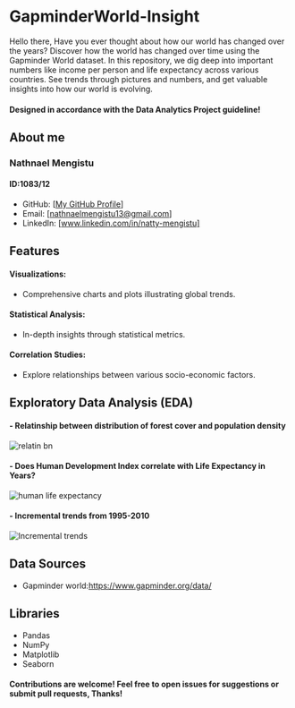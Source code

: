 # GapminderWorld-Insight
Hello there, Have you ever thought about how our world has changed over the years? Discover how the world has changed over time using the Gapminder World dataset. In this repository, we dig deep into important numbers like income per person and life expectancy across various countries. See trends through pictures and numbers, and get valuable insights into how our world is evolving.
#### Designed in accordance with the Data Analytics Project guideline!

## About me

### Nathnael Mengistu
####  ID:1083/12

- GitHub: [[My GitHub Profile](https://github.com/tiNa5113)]
- Email: [nathnaelmengistu13@gmail.com]
- LinkedIn: [www.linkedin.com/in/natty-mengistu]

## Features
#### Visualizations:
- Comprehensive charts and plots illustrating global trends.
#### Statistical Analysis:
- In-depth insights through statistical metrics.
#### Correlation Studies:
- Explore relationships between various socio-economic factors.
## Exploratory Data Analysis (EDA)
#### - Relatinship between distribution of forest cover and population density
![relatin bn](https://github.com/tiNa5113/GapminderWord-Insight/assets/83579902/69efa598-2759-4bdf-a712-98edd2e496eb)
#### - Does Human Development Index correlate with Life Expectancy in Years?
![human life expectancy](https://github.com/tiNa5113/GapminderWord-Insight/assets/83579902/6ebb1fc6-0f0b-4cb2-a026-a69fd53e6446)
#### - Incremental trends from 1995-2010
![Incremental trends](https://github.com/tiNa5113/GapminderWord-Insight/assets/83579902/db3dec87-9613-42fd-a584-e19ab954a1d8)
## Data Sources
- Gapminder world:https://www.gapminder.org/data/
## Libraries 
- Pandas
- NumPy
- Matplotlib
- Seaborn

#### Contributions are welcome! Feel free to open issues for suggestions or submit pull requests, Thanks!


